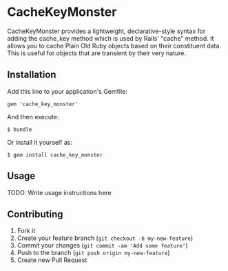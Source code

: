 # CacheKeyMonster

CacheKeyMonster provides a lightweight, declarative-style syntax for adding the cache_key method which is used by Rails' "cache" method.  It allows you to cache Plain Old Ruby objects based on their constituent data.  This is useful for objects that are transient by their very nature.

## Installation

Add this line to your application's Gemfile:

    gem 'cache_key_monster'

And then execute:

    $ bundle

Or install it yourself as:

    $ gem install cache_key_monster

## Usage

TODO: Write usage instructions here

## Contributing

1. Fork it
2. Create your feature branch (`git checkout -b my-new-feature`)
3. Commit your changes (`git commit -am 'Add some feature'`)
4. Push to the branch (`git push origin my-new-feature`)
5. Create new Pull Request
